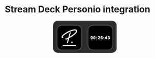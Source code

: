 
# Stream Deck Personio integration

<div align="center">
    <img align="center" src="./assets/screenshot.png" width="200" style="border-radius: 15px" />
</div>
